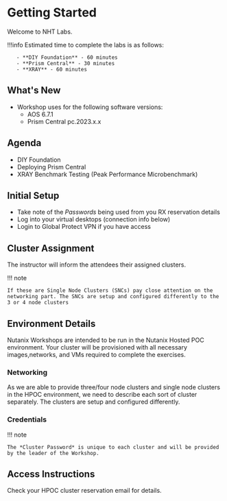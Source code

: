 

# Getting Started 

Welcome to NHT Labs.

!!!info
       Estimated time to complete the labs is as follows:

       - **DIY Foundation** - 60 minutes
       - **Prism Central** - 30 minutes
       - **XRAY** - 60 minutes

## What's New

- Workshop uses for the following software versions:
  - AOS 6.7.1
  - Prism Central pc.2023.x.x

## Agenda

- DIY Foundation
- Deploying Prism Central
- XRAY Benchmark Testing (Peak Performance Microbenchmark)

## Initial Setup

- Take note of the *Passwords* being used from you RX reservation details
- Log into your virtual desktops (connection info below)
- Login to Global Protect VPN if you have access

## Cluster Assignment

The instructor will inform the attendees their assigned clusters.

!!! note

    If these are Single Node Clusters (SNCs) pay close attention on the networking part. The SNCs are setup and configured differently to the 3 or 4 node clusters


## Environment Details

Nutanix Workshops are intended to be run in the Nutanix Hosted POC environment. Your cluster will be provisioned with all necessary images,networks, and VMs required to complete the exercises.

### Networking

As we are able to provide three/four node clusters and single node clusters in the HPOC environment, we need to describe each sort of cluster separately. The clusters are setup and configured differently.

### Credentials

!!! note

    The *Cluster Password* is unique to each cluster and will be provided by the leader of the Workshop.


## Access Instructions

Check your HPOC cluster reservation email for details.
